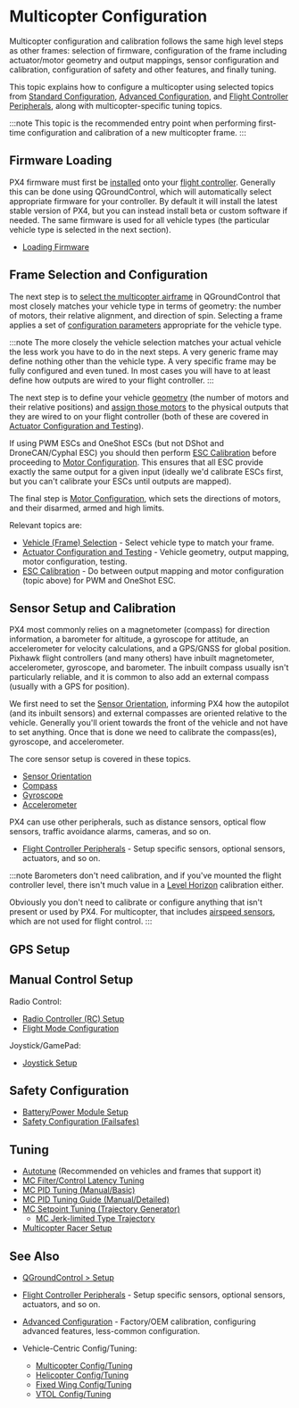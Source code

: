 # Multicopter Configuration

Multicopter configuration and calibration follows the same high level steps as other frames: selection of firmware, configuration of the frame including actuator/motor geometry and output mappings, sensor configuration and calibration, configuration of safety and other features, and finally tuning.

This topic explains how to configure a multicopter using selected topics from [Standard Configuration](../config/README.md), [Advanced Configuration](../advanced_config/README.md), and [Flight Controller Peripherals](../peripherals/README.md), along with multicopter-specific tuning topics.

:::note
This topic is the recommended entry point when performing first-time configuration and calibration of a new multicopter frame.
:::

## Firmware Loading

PX4 firmware must first be [installed](../config/firmware.md) onto your [flight controller](../flight_controller/README.md).
Generally this can be done using QGroundControl, which will automatically select appropriate firmware for your controller.
By default it will install the latest stable version of PX4, but you can instead install beta or custom software if needed. 
The same firmware is used for all vehicle types (the particular vehicle type is selected in the next section).

- [Loading Firmware](../config/firmware.md)

## Frame Selection and Configuration

The next step is to [select the multicopter airframe](../config/airframe.md) in QGroundControl that most closely matches your vehicle type in terms of geometry: the number of motors, their relative alignment, and direction of spin. 
Selecting a frame applies a set of [configuration parameters](../advanced_config/parameters.md) appropriate for the vehicle type.

:::note
The more closely the vehicle selection matches your actual vehicle the less work you have to do in the next steps.
A very generic frame may define nothing other than the vehicle type.
A very specific frame may be fully configured and even tuned.
In most cases you will have to at least define how outputs are wired to your flight controller.
:::

The next step is to define your vehicle [geometry](../config/actuators.md#motor-geometry-multicopter) (the number of motors and their relative positions) and [assign those motors](../config/actuators.md#actuator-outputs) to the physical outputs that they are wired to on your flight controller (both of these are covered in [Actuator Configuration and Testing](../config/actuators.md)).

If using PWM ESCs and OneShot ESCs (but not DShot and DroneCAN/Cyphal ESC) you should then perform [ESC Calibration](../advanced_config/esc_calibration.md) before proceeding to [Motor Configuration](../config/actuators.html#motor-configuration).
This ensures that all ESC provide exactly the same output for a given input (ideally we'd calibrate ESCs first, but you can't calibrate your ESCs until outputs are mapped).

The final step is [Motor Configuration](../config/actuators.html#motor-configuration), which sets the directions of motors, and their disarmed, armed and high limits.

Relevant topics are:

- [Vehicle (Frame) Selection](../config/airframe.md) - Select vehicle type to match your frame.
- [Actuator Configuration and Testing](../config/actuators.md) - Vehicle geometry, output mapping, motor configuration, testing.
- [ESC Calibration](../advanced_config/esc_calibration.md) - Do between output mapping and motor configuration (topic above) for PWM and OneShot ESC.


## Sensor Setup and Calibration

PX4 most commonly relies on a magnetometer (compass) for direction information, a barometer for altitude, a gyroscope for attitude, an accelerometer for velocity calculations, and a GPS/GNSS for global position.
Pixhawk flight controllers (and many others) have inbuilt magnetometer, accelerometer, gyroscope, and barometer.
The inbuilt compass usually isn't particularly reliable, and it is common to also add an external compass (usually with a GPS for position).

We first need to set the [Sensor Orientation](../config/flight_controller_orientation.md), informing PX4 how the autopilot (and its inbuilt sensors) and external compasses are oriented relative to the vehicle.
Generally you'll orient towards the front of the vehicle and not have to set anything.
Once that is done we need to calibrate the compass(es), gyroscope, and accelerometer.

The core sensor setup is covered in these topics.

- [Sensor Orientation](../config/flight_controller_orientation.md)
- [Compass](../config/compass.md)
- [Gyroscope](../config/gyroscope.md)
- [Accelerometer](../config/accelerometer.md)


PX4 can use other peripherals, such as distance sensors, optical flow sensors, traffic avoidance alarms, cameras, and so on. 

- [Flight Controller Peripherals](../peripherals/README.md) - Setup specific sensors, optional sensors, actuators, and so on.

:::note
Barometers don't need calibration, and if you've mounted the flight controller level, there isn't much value in a [Level Horizon](../config/level_horizon_calibration.md) calibration either.

Obviously you don't need to calibrate or configure anything that isn't present or used by PX4.
For multicopter, that includes [airspeed sensors](../config/airspeed.md), which are not used for flight control.
:::

## GPS Setup

<!-- TBD 

Note that it is plugnplay except for RTK. Worth saying.

-->

## Manual Control Setup

<!-- note that you will have one or the other -->

Radio Control:

- [Radio Controller (RC) Setup](../config/radio.md)
- [Flight Mode Configuration](../config/flight_mode.md)
  
Joystick/GamePad:

- [Joystick Setup](../config/joystick.md)

## Safety Configuration

- [Battery/Power Module Setup](../config/battery.md)
- [Safety Configuration (Failsafes)](../config/safety.md)

## Tuning

<!-- 
- Explain what you have to tune on PX4, what you can tune, and what each topic covers
- I expect we should start with an exhaustive list of the tuning you could want to do - such as position tuning, etc. Do we have one?
 -->

- [Autotune](../config/autotune.md) (Recommended on vehicles and frames that support it)
- [MC Filter/Control Latency Tuning](../config_mc/filter_tuning.md)
- [MC PID Tuning (Manual/Basic)](../config_mc/pid_tuning_guide_multicopter_basic.md)
- [MC PID Tuning Guide (Manual/Detailed)](../config_mc/pid_tuning_guide_multicopter.md)
- [MC Setpoint Tuning (Trajectory Generator)](../config_mc/mc_trajectory_tuning.md)
  - [MC Jerk-limited Type Trajectory](../config_mc/mc_jerk_limited_type_trajectory.md)
- [Multicopter Racer Setup](../config_mc/racer_setup.md)

<!-- TBD this is just text for me to mine

AFAIK autotune was tested on various not so custom platforms e.g. X500, racer quad, Loong standard VTOL. I honestly used it only once on a tricopter and it worked for roll and pitch but the resulting yaw tuning was not stable. Since then it was improved but that's not merged yet :eyes: https://github.com/PX4/PX4-Autopilot/pull/21857
Autotune was never tested on a Helicopter.
can you in theory autotune frame with any number of motors?
In theory yes but it needs to be able to have reasonable authority around all axes so I'd expect autotune to not work well for a monocopter without swashplate and so on. Probably also the controllers wouldn't work out of the box. I saw issues before with designs that tilt the rotor e.g. tricopter, bicopter, ... again 


will PX4 still understand how to autotune?
Autotune should work for any vehicle that has reasonable authority and dynamics around all the body axes. A tiltable motor e.g. tricopter has at the least dynamics which are less tested with autotune.
My assumption is that the mixing system can cope with whatever geometry you throw at it.
Yes but it must be physically feasible. E.g. if you make a quadrotor where all motors turn the same way it will "deal" with it but that cannot work without very specific controllers. Same for a monocopter or a tricopter without swiveling one motor.
-->


## See Also

- [QGroundControl > Setup](https://docs.qgroundcontrol.com/master/en/SetupView/SetupView.html)
- [Flight Controller Peripherals](../peripherals/README.md) - Setup specific sensors, optional sensors, actuators, and so on.
- [Advanced Configuration](../advanced_config/README.md) - Factory/OEM calibration, configuring advanced features, less-common configuration.
- Vehicle-Centric Config/Tuning:

  - [Multicopter Config/Tuning](../config_mc/README.md)
  - [Helicopter Config/Tuning](../config_heli/README.md)
  - [Fixed Wing Config/Tuning](../config_fw/README.md)
  - [VTOL Config/Tuning](../config_vtol/README.md)